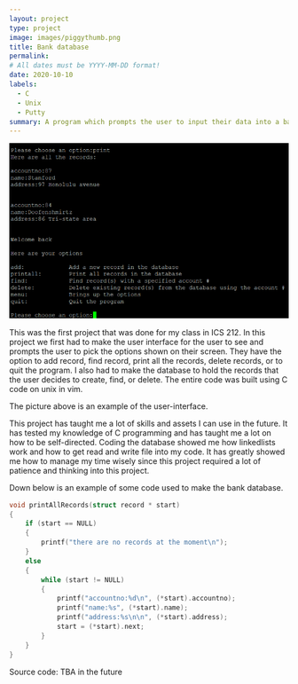 ```yaml
---
layout: project
type: project
image: images/piggythumb.png
title: Bank database
permalink: 
# All dates must be YYYY-MM-DD format!
date: 2020-10-10
labels:
  - C
  - Unix
  - Putty
summary: A program which prompts the user to input their data into a bank database as a project for ICS 212.
---
```


<img class="database image" src="../images/example.png">

This was the first project that was done for my class in ICS 212. In this project we first had to make the user interface for the user to see and prompts the user to pick the options shown on their screen. They have the option to add record, find record, print all the records, delete records, or to quit the program. I also had to make the database to hold the records that the user decides to create, find, or delete. The entire code was built using C code on unix in vim. 

The picture above is an example of the user-interface.

This project has taught me a lot of skills and assets I can use in the future. It has tested my knowledge of C programming and has taught me a lot on how to be self-directed. Coding the database showed me how linkedlists work and how to get read and write file into my code. It has greatly showed me how to manage my time wisely since this project required a lot of patience and thinking into this project. 

Down below is an example of some code used to make the bank database.

```c
void printAllRecords(struct record * start)
{
    if (start == NULL)
    {
        printf("there are no records at the moment\n");
    }
    else
    {
        while (start != NULL)
        {
            printf("accountno:%d\n", (*start).accountno);
            printf("name:%s", (*start).name);
            printf("address:%s\n\n", (*start).address);
            start = (*start).next;
        }
    }
}
```

Source code: TBA in the future
